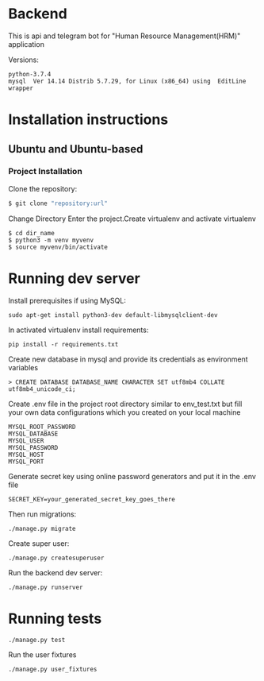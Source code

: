 # Backend

This is api and telegram bot for "Human Resource Management(HRM)" application

Versions:
```angular2html
python-3.7.4
mysql  Ver 14.14 Distrib 5.7.29, for Linux (x86_64) using  EditLine wrapper
```

# Installation instructions

## Ubuntu and Ubuntu-based

### Project Installation

 Clone the repository:
  ```bash 
  $ git clone "repository:url"
  ```
 Change Directory Enter the project.Create virtualenv and activate virtualenv
```
$ cd dir_name
$ python3 -m venv myvenv
$ source myvenv/bin/activate
```

# Running dev server
Install prerequisites if using MySQL:
```
sudo apt-get install python3-dev default-libmysqlclient-dev
```

In activated virtualenv install requirements:
```
pip install -r requirements.txt
```

Create new database in mysql and provide its credentials as environment variables
```angular2html
> CREATE DATABASE DATABASE_NAME CHARACTER SET utf8mb4 COLLATE utf8mb4_unicode_ci;
```
Create .env file in the project root directory similar to env_test.txt 
but fill your own data configurations which you created on your local machine
```
MYSQL_ROOT_PASSWORD
MYSQL_DATABASE
MYSQL_USER
MYSQL_PASSWORD
MYSQL_HOST
MYSQL_PORT
```

Generate secret key using online password generators and put it in the .env file
```
SECRET_KEY=your_generated_secret_key_goes_there
```

Then run migrations:
```
./manage.py migrate
```


Create super user:
```angular2html
./manage.py createsuperuser
```

Run the backend dev server:
```
./manage.py runserver
```


# Running tests

```
./manage.py test
```

Run the user fixtures

```
./manage.py user_fixtures
```
